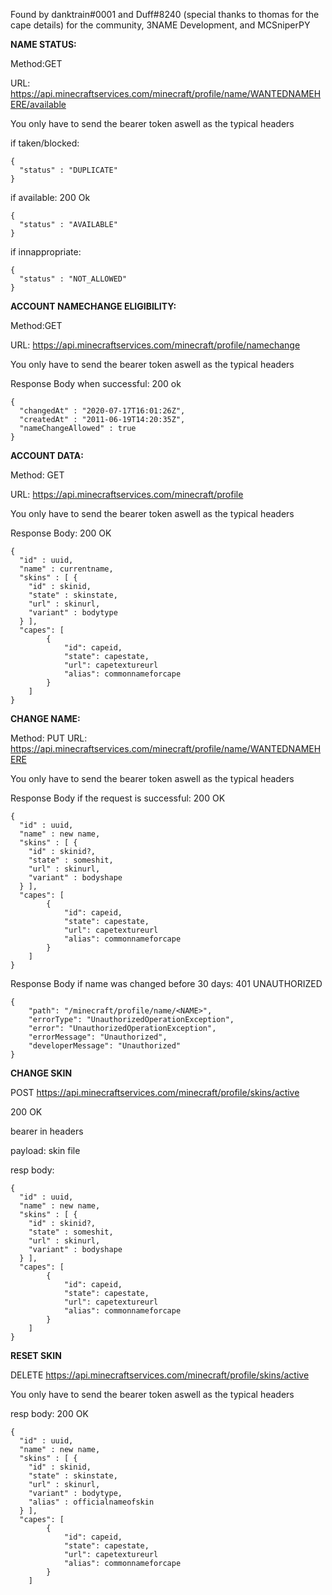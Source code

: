 Found by danktrain#0001 and Duff#8240 (special thanks to thomas for the cape details) for the community, 3NAME Development, and MCSniperPY

**NAME STATUS:**

Method:GET

URL: https://api.minecraftservices.com/minecraft/profile/name/WANTEDNAMEHERE/available

You only have to send the bearer token aswell as the typical headers

if taken/blocked:
```
{
  "status" : "DUPLICATE"
}
```

if available:
200 Ok
```
{
  "status" : "AVAILABLE"
}
```

if innappropriate:
```
{
  "status" : "NOT_ALLOWED"
}
```

**ACCOUNT NAMECHANGE ELIGIBILITY:**

Method:GET

URL: https://api.minecraftservices.com/minecraft/profile/namechange

You only have to send the bearer token aswell as the typical headers

Response Body when successful:
200 ok
```
{
  "changedAt" : "2020-07-17T16:01:26Z",
  "createdAt" : "2011-06-19T14:20:35Z",
  "nameChangeAllowed" : true
}
```

**ACCOUNT DATA:**

Method: GET

URL: https://api.minecraftservices.com/minecraft/profile

You only have to send the bearer token aswell as the typical headers

Response Body: 
200 OK

```
{
  "id" : uuid,
  "name" : currentname,
  "skins" : [ {
    "id" : skinid,
    "state" : skinstate,
    "url" : skinurl,
    "variant" : bodytype
  } ],
  "capes": [
        {
            "id": capeid,
            "state": capestate,
            "url": capetextureurl
            "alias": commonnameforcape
        }
    ]
}
```

**CHANGE NAME:**

Method: PUT
URL: https://api.minecraftservices.com/minecraft/profile/name/WANTEDNAMEHERE

You only have to send the bearer token aswell as the typical headers

Response Body if the request is successful:
200 OK
```
{
  "id" : uuid,
  "name" : new name,
  "skins" : [ {
    "id" : skinid?,
    "state" : someshit,
    "url" : skinurl,
    "variant" : bodyshape
  } ],
  "capes": [
        {
            "id": capeid,
            "state": capestate,
            "url": capetextureurl
            "alias": commonnameforcape
        }
    ]
}
```

Response Body if name was changed before 30 days:
401 UNAUTHORIZED
```
{
    "path": "/minecraft/profile/name/<NAME>",
    "errorType": "UnauthorizedOperationException",
    "error": "UnauthorizedOperationException",
    "errorMessage": "Unauthorized",
    "developerMessage": "Unauthorized"
}
```

**CHANGE SKIN**

POST https://api.minecraftservices.com/minecraft/profile/skins/active

200 OK

bearer in headers

payload: skin file

resp body:
```
{
  "id" : uuid,
  "name" : new name,
  "skins" : [ {
    "id" : skinid?,
    "state" : someshit,
    "url" : skinurl,
    "variant" : bodyshape
  } ],
  "capes": [
        {
            "id": capeid,
            "state": capestate,
            "url": capetextureurl
            "alias": commonnameforcape
        }
    ]
}
```

**RESET SKIN**

DELETE https://api.minecraftservices.com/minecraft/profile/skins/active



You only have to send the bearer token aswell as the typical headers

resp body:
200 OK
```
{
  "id" : uuid,
  "name" : new name,
  "skins" : [ {
    "id" : skinid,
    "state" : skinstate,
    "url" : skinurl,
    "variant" : bodytype,
    "alias" : officialnameofskin
  } ],
  "capes": [
        {
            "id": capeid,
            "state": capestate,
            "url": capetextureurl
            "alias": commonnameforcape
        }
    ]
```
